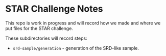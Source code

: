 STAR Challenge Notes
=====================

This repo is work in progress and will record how we made and where we put files for the STAR challenge.

These subdirectories will record steps:

- `srd-sample/generation` - generation of the SRD-like sample.
